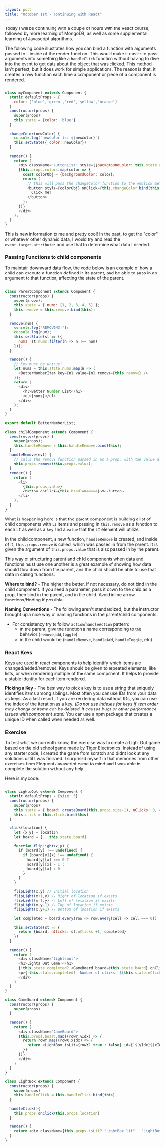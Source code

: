 ```yaml
---
layout: post
title: "October 1st - Continuing with React"
---
```

Today I will be continuing with a couple of hours with the React course, followed by more learning of MongoDB, as well as some supplemental learning of Javascript algorithms.

The following code illustrates how you can bind a function with arguments passed to it inside of the render function. This would make it easier to pass arguments into something like a `handleClick` function without having to dive into the event to get data about the object that was clicked. This method isn't perfect, but it does work for simple applications. The reason is that, it creates a new function each time a component or piece of a component is rendered.
```javascript

class myComponent extends Component {
  static defaultProps = {
    color: ['blue','green','red','yellow','orange']
  }
  constructor(props) {
    super(props)
    this.state = {color: 'blue'}
  }

  changeColor(newColor) {
    console.log(`newColor is: ${newColor}`)
    this.setState({ color: newColor})
  }

  render() {
    return (
      <div className="ButtonList" style={{backgroundColor: this.state.color}}>
      {this.props.colors.map(color => {
        const colorObj = {backgroundColor: color};
        return (
          // this will pass the changeColor function to the onClick method, giving it the argument of the current color
          <button style={colorObj} onClick={this.changeColor.bind(this, color)}>
            Click me!
          </button>
        );
      })}
      </div>
    );
  }
}
```
<!--more-->
This is new information to me and pretty cool! In the past, to get the "color" or whatever other dynamic data, I would try and read the `event.target.attributes` and use that to determine what data I needed.

### Passing Functions to child components
To maintain downward data flow, the code below is an example of how a child can execute a function defined in its parent, and be able to pass in an argument to that function, affecting the state of the parent.
```javascript

class ParentComponent extends Component {
  constructor(props) {
    super(props);
    this.state = { nums: [1, 2, 3, 4, 5] };
    this.remove = this.remove.bind(this);
  }

  remove(num) {
    console.log("REMOVING!");
    console.log(num);
    this.setState(st => ({
      nums: st.nums.filter(n => n !== num)
    }));
  }

  render() {
    // Key must be unique!
    let nums = this.state.nums.map(n => (
      <BetterNumberItem key={n} value={n} remove={this.remove} />
    ));
    return (
      <div>
        <h1>Better Number List</h1>
        <ul>{nums}</ul>
      </div>
    );
  }
}

export default BetterNumberList;

class childComponent extends Component {
  constructor(props) {
    super(props);
    this.handleRemove = this.handleRemove.bind(this);
  }
  handleRemove(evt) {
    // calls the remove function passed in as a prop, with the value also passed in as a prop
    this.props.remove(this.props.value);
  }
  render() {
    return (
      <li>
        {this.props.value}
        <button onClick={this.handleRemove}>X</button>
      </li>
    );
  }
}
```
What is happening here is that the parent component is building a list of child components with `LI` items and passing in `this.remove` as a function to each `LI` as well as a `key` and a `value` that the `LI` element will utilize.

In the child component, a new function, `handleRemove` is created, and inside of it, `this.props.remove` is called, which was passed in from the parent. It is given the argument of `this.props.value` that is also passed in by the parent.

This way of structuring parent and child components when data and functions must use one another is a great example of showing how data should flow down from the parent, and the child should be able to use that data in calling functions.

**Where to bind?** - The higher the better. If not necessary, do not bind in the child component. If you need a parameter, pass it down to the child as a prop, then bind in the parent, and in the child. Avoid inline arrow functions/binding if possible.

**Naming Conventions** - The following aren't standardized, but the instructor brought up a nice way of naming functions in the parent/child components.
- For consistency try to follow `action`/`handleAction` pattern:
  - in the parent, give the function a name corresponding to the behavior (`remove`,`add`,`toggle`)
  - in the child would be (`handleRemove`, `handleAdd`, `handleToggle`, etc)

### React Keys
Keys are used in react components to help identify which items are changed/added/removed. Keys should be given to repeated elements, like lists, or when rendering multiple of the same component. It helps to provide a stable identity for each item rendered.


**Picking a Key** - The best way to pick a key is to use a string that uniquely identifies items among siblings. Most often you can use IDs from your data as keys. As a last resort, if you are rendering data without IDs, you can use the index of the iteration as a key. _(Do not use indexes for keys if item order may change or items can be deleted. It causes bugs or other performance issues with component state)_ You can use a npm package that creates a unique ID when called when needed as well.

### Exercise
To test what we currently know, the exercise was to create a Light Out game based on the old school game made by Tiger Electronics. Instead of using any starter code, I created the game from scratch and didnt look at any solutions until I was finished. I surprised myself in that memories from other exercises from Eloquent Javascript came to mind and I was able to complete the solution without any help.

Here is my code:
```javascript

class LightsOut extends Component {
  static defaultProps = {size: 5}
  constructor(props) {
    super(props)
    this.state = { board: createBoard(this.props.size-1), nClicks: 0, completed: false}
    this.click = this.click.bind(this)
  }

  click(location) {
    let {x,y} = location
    let board = [...this.state.board]

    function flipLight(x,y) {
      if (board[y] !== undefined) {
        if (board[y][x] !== undefined) {
          board[y][x] === 0 ?
          board[y][x] = 1 :
          board[y][x] = 0
        }
      }
    }

    flipLight(x,y) // Initial location
    flipLight(x+1,y) // Right of location if exists
    flipLight(x-1,y) // Left of location if exists
    flipLight(x,y-1) // Top of location if exists
    flipLight(x,y+1) // Bottom of location if exists

    let completed = board.every(row => row.every(cell => cell === 0))

    this.setState(st => {
      return {board, nClicks: st.nClicks +1, completed}
    })
  }

  render() {
    return (
      <div className="Lightsout">
      <h1>Lights Out Game!</h1>
      {!this.state.completed? <GameBoard board={this.state.board} onClick={this.click}/> : null}
      <p>{!this.state.completed? `Number of clicks: ${this.state.nClicks}` : `You Win!`}</p>
      </div>
    )
  }
}

class GameBoard extends Component {
  constructor(props) {
    super(props)
  }

  render() {
    return (
      <div className="GameBoard">
      {this.props.board.map((rowY,yIdx) => {
        return rowY.map((rowX,xIdx) => {
          return <LightBox isLit={rowX? true : false} id={`${yIdx}${xIdx}0${rowX}`} onClick={this.props.onClick} location={{x:xIdx, y:yIdx}}/>
        })
      })}
      </div>
    )
  }
}

class LightBox extends Component {
  constructor(props) {
    super(props)
    this.handleClick = this.handleClick.bind(this)
  }

  handleClick(){
    this.props.onClick(this.props.location)
  }

  render() {
    return <div className={this.props.isLit? "LightBox lit" : "LightBox"} key={this.props.id} onClick={this.handleClick}/>
  }
}
```
